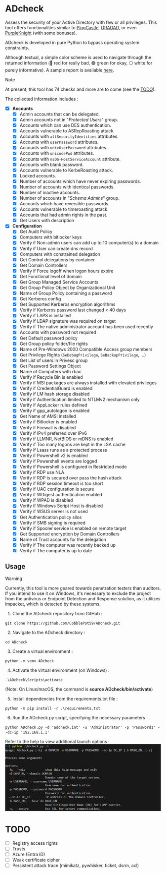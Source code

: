 # ADcheck
Assess the security of your Active Directory with few or all privileges. This tool offers functionalities similar to [PingCastle](https://github.com/vletoux/pingcastle), [ORADAD](https://github.com/ANSSI-FR/ORADAD), or even [PurpleKnight](https://www.semperis.com/fr/purple-knight/) (with some bonuses).

ADcheck is developed in pure Python to bypass operating system constraints.

Although textual, a simple color scheme is used to navigate through the returned information (🔴 red for really bad, 🟢 green for okay, ⚪ white for purely informative). A sample report is available [here](https://html-preview.github.io/?url=https://raw.githubusercontent.com/CobblePot59/ADcheck/main/report.html).

> [!NOTE]
> At present, this tool has 74 checks and more are to come (see the [TODO](#TODO)).

The collected information includes :

- [x] **Accounts**
  - [x] Admin accounts that can be delegated.
  - [x] Admin accounts not in "_Protected Users_" group.
  - [x] Accounts which can use DES authentication.
  - [x] Accounts vulnerable to ASRepRoasting attack.
  - [x] Accounts with `altSecurityIdentities` attributes.
  - [x] Accounts with `userPassword` attributes.
  - [x] Accounts with `unixUserPassword` attributes.
  - [x] Accounts with `unicodePwd` attributes.
  - [x] Accounts with `msDS-HostServiceAccount` attribute.
  - [x] Accounts with blank password.
  - [x] Accounts vulnerable to KerbeRoasting attack.
  - [x] Locked accounts.
  - [x] Number of accounts which have never expiring passwords.
  - [x] Number of accounts with identical passwords.
  - [x] Number of inactive accounts.
  - [x] Number of accounts in "_Schema Admins_" group.
  - [x] Accounts which have reversible passwords.
  - [x] Accounts vulnerable to timeroasting attack.
  - [x] Accounts that had admin rights in the past.
  - [x] Get Users with description

- [x] **Configuration**
  - [x] Get Audit Policy
  - [x] Computers with bitlocker keys
  - [x] Verify if Non-admin users can add up to 10 computer(s) to a domain
  - [x] Verify if User can create dns record
  - [x] Computers with constrained delegation
  - [x] Get Control delegations by container
  - [x] Get Domain Controllers
  - [x] Verify if Force logoff when logon hours expire
  - [x] Get Functional level of domain
  - [x] Get Group Managed Service Accounts
  - [x] Get Group Policy Object by Organizational Unit
  - [x] Name of Group Policy containing a password
  - [x] Get Kerberos config
  - [x] Get Supported Kerberos encryption algorithms
  - [x] Verify if Kerberos password last changed < 40 days
  - [x] Verify if LAPS is installed
  - [x] Verify if LDAP signature was required on target
  - [x] Verify if The native administrator account has been used recently
  - [x] Accounts with password not required
  - [x] Get Default password policy
  - [x] Get Group policy folder/file rights
  - [x] Name of Pre-Windows 2000 Compatible Access group members
  - [x] Get Privilege Rights (`SeDebugPrivilege`, `SeBackupPrivilege`, ...)
  - [x] Get List of users in Privesc group
  - [x] Get Password Settings Object
  - [x] Name of Computers with rbac
  - [x] Verify if Recycle Bin is enabled
  - [x] Verify if MSI packages are always installed with elevated privileges
  - [x] Verify if CredentialGuard is enabled
  - [x] Verify if LM hash storage disabled
  - [x] Verify if Authentication limited to NTLMv2 mechanism only
  - [x] Verify if AppLocker rules defined
  - [x] Verify if gpp_autologon is enabled
  - [x] Get Name of AMSI installed
  - [x] Verify if Bitlocker is enabled
  - [x] Verify if Firewall is disabled
  - [x] Verify if IPv4 preferred over IPv6
  - [x] Verify if LLMNR, NetBIOS or mDNS is enabled
  - [x] Verify if Too many logons are kept in the LSA cache
  - [x] Verify if Lsass runs as a protected process
  - [x] Verify if Powershell v2 is enabled
  - [x] Verify if Powershell events are logged
  - [x] Verify if Powershell is configured in Restricted mode
  - [x] Verify if RDP use NLA
  - [x] Verify if RDP is secured over pass the hash attack
  - [x] Verify if RDP session timeout is too short
  - [x] Verify if UAC configuration is secure
  - [x] Verify if WDigest authentication enabled
  - [x] Verify if WPAD is disabled
  - [x] Verify if Windows Script Host is disabled
  - [x] Verify if WSUS server is not used
  - [x] Get Authentication policy silos
  - [x] Verify if SMB signing is required
  - [x] Verify if Spooler service is enabled on remote target
  - [x] Get Supported encryption by Domain Controllers
  - [x] Name of Trust accounts for the delegation
  - [x] Verify if The computer was recently backed up
  - [x] Verify if The computer is up to date

## Usage

> [!WARNING]  
> Currently, this tool is more geared towards penetration testers than auditors. If you intend to use it on Windows, it's necessary to exclude the project from the antivirus or Endpoint Detection and Response solution, as it utilizes Impacket, which is detected by these systems.

1. Clone the ADcheck repository from GitHub :
```
git clone https://github.com/CobblePot59/ADcheck.git
```

2. Navigate to the ADcheck directory :
```
cd ADcheck
```

3. Create a virtual environment :
```
python -m venv ADcheck
```

4. Activate the virtual environment (on Windows) :
```
.\ADcheck\Scripts\activate
```
(Note: On Linux/macOS, the command is **source ADcheck/bin/activate**)

5. Install dependencies from the requirements.txt file :
```
python -m pip install -r .\requirements.txt
```

6. Run the ADcheck.py script, specifying the necessary parameters :
```
python ADcheck.py -d 'adcheck.int' -u 'Administrator' -p 'Password1' --dc-ip '192.168.1.1'
```

Refer to the help to view additional launch options :
![alt text](https://raw.githubusercontent.com/CobblePot59/ADcheck/main/pictures/ADcheck_help.png)


# TODO
- [ ] Registry access rights
- [ ] Trusts
- [ ] Azure (Entra ID)
- [ ] Weak certificate cipher
- [ ] Persistent attack trace (mimikatz, pywhisker, ticket, dsrm, acl)
